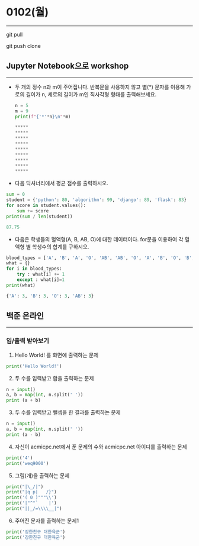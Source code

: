 # 0102(월)

---

git pull

git push clone

## Jupyter Notebook으로 workshop

---

- 두 개의 정수 n과 m이 주어집니다. 반복문을 사용하지 않고 별(*) 문자를 이용해 가로의 길이가 n, 세로의 길이가 m인 직사각형 형태를 출력해보세요.

  ```python
  n = 5
  m = 9
  print(f"{'*'*n}\n"*m)
  ```

  ```python
  *****
  *****
  *****
  *****
  *****
  *****
  *****
  *****
  *****
  ```


- 다음 딕셔너리에서 평균 점수를 출력하시오.

```python
sum = 0
student = {'python': 80, 'algorithm': 99, 'django': 89, 'flask': 83}
for score in student.values():
    sum += score
print(sum / len(student))
```

```python
87.75
```



- 다음은 학생들의 혈액형(A, B, AB, O)에 대한 데이터이다. for문을 이용하여 각 혈액형 별 학생수의 합계를 구하시오.

```python
blood_types = ['A', 'B', 'A', 'O', 'AB', 'AB', 'O', 'A', 'B', 'O', 'B', 'AB']
what = {}
for i in blood_types:
    try : what[i] += 1
    except : what[i]=1
print(what)
```

```python
{'A': 3, 'B': 3, 'O': 3, 'AB': 3}
```



## 백준 온라인

---

### 입/출력 받아보기

1. Hello World! 를 화면에 출력하는 문제

```python
print('Hello World!')
```

2. 두 수를 입력받고 합을 출력하는 문제

```python
n = input()
a, b = map(int, n.split(' '))
print (a + b)
```

3. 두 수를 입력받고 뺄셈을 한 결과를 출력하는 문제

```python
n = input()
a, b = map(int, n.split(' '))
print (a - b)
```

4. 자신이 acmicpc.net에서 푼 문제의 수와 acmicpc.net 아이디를 출력하는 문제

```python
print('4')
print('weq9000')
```

5. 그림(개)을 출력하는 문제

```python
print("|\_/|")
print("|q p|   /}")
print('( 0 )"""\\')
print('|"^"`    |')
print("||_/=\\\\__|")
```

6. 주어진 문자를 출력하는 문제1

```python
print('강한친구 대한육군')
print('강한친구 대한육군')
```

